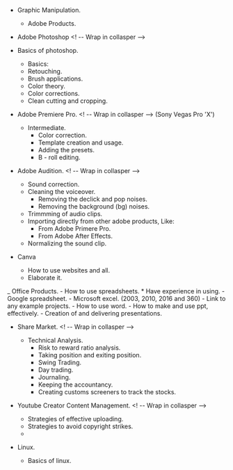 <!-- Push the kind of non - relevant information below, the more relevant and good info -->
<!-- Should have a some sort of link to direct to the more fulfilling section if wanted.
<!-- Here collapsible are fines -->
<!-- It will be used extremely, that's fine though -->
<!-- Every skills listed should be linked with some sort of examples of projects -->
- Graphic Manipulation.
    - Adobe Products.


- Adobe Photoshop
<! -- Wrap in collasper -->
- Basics of photoshop.
    * Basics:
    -  Retouching.
    -  Brush applications.
    -  Color theory.
    -  Color corrections.
    -  Clean cutting and cropping.
<!-- Know some terms names and apply here. -->

- Adobe Premiere Pro.
<! -- Wrap in collasper -->
(Sony Vegas Pro 'X')
    - Intermediate.
        - Color correction.
        - Template creation and usage.
        - Adding the presets.
        - B - roll editing.

- Adobe Audition.
<! -- Wrap in collasper -->
    - Sound correction.
    - Cleaning the voiceover.
        - Removing the declick and pop noises.
        - Removing the background (bg) noises.
    - Trimmming of audio clips.
    - Importing directly from other adobe products, Like:
        - From Adobe Primere Pro.
        - From Adobe After Effects.
    - Normalizing the sound clip.

- Canva
    - How to use websites and all.
    - Elaborate it.

_ Office Products.
    - How to use spreadsheets.
        * Have experience in using.
            - Google spreadsheet.
            - Microsoft excel. (2003, 2010, 2016 and 360)
            - Link to any example projects.
    - How to use word.
    - How to make and use ppt, effectively.
        - Creation of and delivering presentations.

- Share Market.
<! -- Wrap in collasper -->
    - Technical Analysis.
        - Risk to reward ratio analysis.
        - Taking position and exiting position.
        - Swing Trading.
        - Day trading.
        - Journaling.
        - Keeping the accountancy.
        - Creating customs screeners to track the stocks.



- Youtube Creator Content Management.
<! -- Wrap in collasper -->
    - Strategies of effective uploading.
    - Strategies to avoid copyright strikes.
    - 



- Linux.
    - Basics of linux.
<!-- Know some jargons to write. Like,
- How you about terminals.
- How you use .zshrc instead of .bash(I think).
- How to edit these terminals.
- Some terminals you know. Like Konsole and stuff.
- Write usage and limitations of linux and things.
- Should have a link to direct to a more fulfilling page. Explaining the details about something. 


<!-- More skills to come. -->
